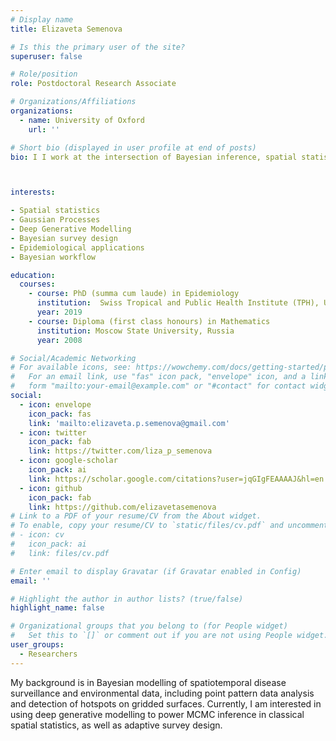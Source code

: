```yaml
---
# Display name
title: Elizaveta Semenova

# Is this the primary user of the site?
superuser: false

# Role/position
role: Postdoctoral Research Associate

# Organizations/Affiliations
organizations:
  - name: University of Oxford
    url: ''

# Short bio (displayed in user profile at end of posts)
bio: I I work at the intersection of Bayesian inference, spatial statistics and epidemiology.



interests:

- Spatial statistics
- Gaussian Processes
- Deep Generative Modelling
- Bayesian survey design
- Epidemiological applications
- Bayesian workflow

education:
  courses:
    - course: PhD (summa cum laude) in Epidemiology
      institution:  Swiss Tropical and Public Health Institute (TPH), University of Basel, Switzerland
      year: 2019
    - course: Diploma (first class honours) in Mathematics
      institution: Moscow State University, Russia
      year: 2008

# Social/Academic Networking
# For available icons, see: https://wowchemy.com/docs/getting-started/page-builder/#icons
#   For an email link, use "fas" icon pack, "envelope" icon, and a link in the
#   form "mailto:your-email@example.com" or "#contact" for contact widget.
social:
  - icon: envelope
    icon_pack: fas
    link: 'mailto:elizaveta.p.semenova@gmail.com'
  - icon: twitter
    icon_pack: fab
    link: https://twitter.com/liza_p_semenova
  - icon: google-scholar
    icon_pack: ai
    link: https://scholar.google.com/citations?user=jqGIgFEAAAAJ&hl=en
  - icon: github
    icon_pack: fab
    link: https://github.com/elizavetasemenova
# Link to a PDF of your resume/CV from the About widget.
# To enable, copy your resume/CV to `static/files/cv.pdf` and uncomment the lines below.
# - icon: cv
#   icon_pack: ai
#   link: files/cv.pdf

# Enter email to display Gravatar (if Gravatar enabled in Config)
email: ''

# Highlight the author in author lists? (true/false)
highlight_name: false

# Organizational groups that you belong to (for People widget)
#   Set this to `[]` or comment out if you are not using People widget.
user_groups:
  - Researchers
---
```


My background is in Bayesian modelling of spatiotemporal disease surveillance and environmental data, including point pattern data analysis and detection of hotspots on gridded surfaces. Currently, I am interested in using deep generative modelling to power MCMC inference in classical spatial statistics, as well as adaptive survey design.